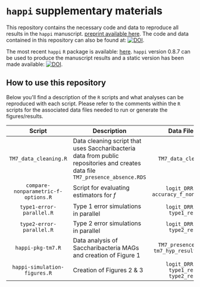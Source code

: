 
# `happi` supplementary materials 
This repository contains the necessary code and data to reproduce all results in the `happi` manuscript. [preprint available here](https://www.biorxiv.org/content/10.1101/2022.04.26.489591v1). The code and data contained in this repository can also be found at: [![DOI](https://zenodo.org/badge/483091425.svg)](https://zenodo.org/badge/latestdoi/483091425). 

The most recent `happi` `R` package is available: [here](https://github.com/statdivlab/happi). `happi` version 0.8.7 can be used to produce the manuscript results and a static version has been made available: [![DOI](https://zenodo.org/badge/DOI/10.5281/zenodo.8216120.svg)](https://doi.org/10.5281/zenodo.8216120). 

##  How to  use this repository 
Below you'll find a description of the `R` scripts and what analyses can be reproduced with each script. 
Please refer to the comments within the `R` scripts for the associated data files needed to run or generate the figures/results. 


|              **Script**             | **Description**                                                                                                                |                     **Data Files Needed**                     |
|:-----------------------------------:|--------------------------------------------------------------------------------------------------------------------------------|:-------------------------------------------------------------:|
|        `TM7_data_cleaning.R`        | Data cleaning script that uses Saccharibacteria data from public repositories and creates data file `TM7_presence_absence.RDS` | `TM7_data_cleaning_files/`                                    |
| `compare-nonparametric-f-options.R` | Script for evaluating estimators for _f_                                                                                       | `logit_DRR102664.RDS` `accuracy_f_nonparametric.RDS`          |
|       `type1-error-parallel.R`      | Type 1 error simulations in parallel                                                                                           | `logit_DRR102664.RDS` `type1_results.RDS`                     |
|       `type2-error-parallel.R`      | Type 2 error simulations in parallel                                                                                           | `logit_DRR102664.RDS` `type2_results.RDS`                     |
|          `happi-pkg-tm7.R`          | Data analysis of Saccharibacteria MAGs and creation of Figure 1                                                                | `TM7_presence_absence.RDS` `tm7_hyp_results_summary.RDS`      |
|     `happi-simulation-figures.R`    | Creation of Figures 2 & 3                                                                                                      | `logit_DRR102664.RDS` `type1_results.RDS` `type2_results.RDS` |

